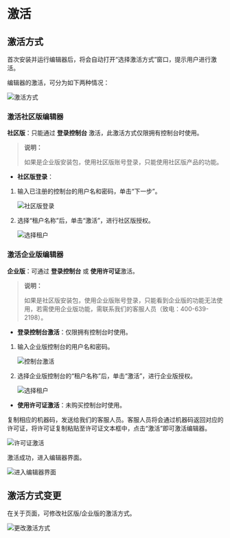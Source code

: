 # 激活

## 激活方式

首次安装并运行编辑器后，将会自动打开“选择激活方式”窗口，提示用户进行激活。

编辑器的激活，可分为如下两种情况：

![激活方式](https://docimages.blob.core.chinacloudapi.cn/images/Studio/Activateway20210528.png)

### 激活社区版编辑器

**社区版**：只能通过 **登录控制台** 激活，此激活方式仅限拥有控制台时使用。

> **说明：**
>
> 如果是企业版安装包，使用社区版账号登录，只能使用社区版产品的功能。

- **社区版登录**：

1. 输入已注册的控制台的用户名和密码，单击“下一步”。

    ![社区版登录](https://docimages.blob.core.chinacloudapi.cn/images/Studio/communityversionlogin20210528.png)

2. 选择“租户名称”后，单击“激活”，进行社区版授权。

    ![选择租户](https://docimages.blob.core.chinacloudapi.cn/images/Studio/selectthetenant20210528.png)

### 激活企业版编辑器

**企业版**：可通过 **登录控制台** 或 **使用许可证**激活。

> **说明：**
>
> 如果是社区版安装包，使用企业版账号登录，只能看到企业版的功能无法使用，若需使用企业版功能，需联系我们的客服人员（致电：400-639-2198）。

- **登录控制台激活**：仅限拥有控制台时使用。

1. 输入企业版控制台的用户名和密码。

    ![控制台激活](https://docimages.blob.core.chinacloudapi.cn/images/Studio/consoleactivate20210528.png)

2. 选择企业版控制台的“租户名称”后，单击“激活”，进行企业版授权。

    ![选择租户](https://docimages.blob.core.chinacloudapi.cn/images/Studio/consoleselecttelant20210528.png)

- **使用许可证激活**：未购买控制台时使用。

复制相应的机器码，发送给我们的客服人员。客服人员将会通过机器码返回对应的许可证，将许可证复制粘贴至许可证文本框中，点击“激活”即可激活编辑器。

![许可证激活](https://docimages.blob.core.chinacloudapi.cn/images/Studio/licenseactivate20210528.png)

激活成功，进入编辑器界面。

![进入编辑器界面](https://docimages.blob.core.chinacloudapi.cn/images/Studio/studioui20210528.png)

## 激活方式变更

在关于页面，可修改社区版/企业版的激活方式。

![更改激活方式](https://docimages.blob.core.chinacloudapi.cn/images/Studio/updateactivity20201214.png)
